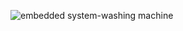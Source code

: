 ![embedded system-washing machine](https://user-images.githubusercontent.com/98822676/154510488-37ddb547-489f-4622-9e55-ba95235ea243.jpg)